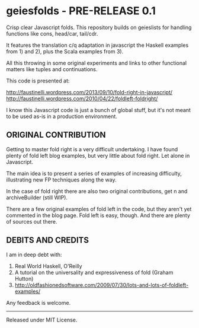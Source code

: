geiesfolds - PRE-RELEASE 0.1
============================
Crisp clear Javascript folds. This repository builds on geieslists for handling functions like cons, head/car, tail/cdr.

It features the translation c/q adaptation in javascript the Haskell examples from 1) and 2), plus the Scala examples from 3).

All this throwing in some original experiments and links to other functional matters like tuples and continuations.

This code is presented at:

http://faustinelli.wordpress.com/2013/09/10/fold-right-in-javascript/
http://faustinelli.wordpress.com/2010/04/22/foldleft-foldright/

I know this Javascript code is just a bunch of global stuff, but it's not meant to be used as-is in a production environment.

ORIGINAL CONTRIBUTION
---------------------
Getting to master fold right is a very difficult undertaking. I have found plenty of fold left blog examples, but 
very little about fold right. Let alone in Javascript.

The main idea is to present a series of examples of increasing difficulty, illustrating new FP techniques
along the way.

In the case of fold right there are also two original contributions, get n and archiveBuilder (still WIP).

There are a few original examples of fold left in the code, but they aren't yet commented in the blog page.
Fold left is easy, though. And there are plenty of sources out there.

DEBITS AND CREDITS
------------------
I am in deep debt with:
1) Real World Haskell, O'Reilly
2) A tutorial on the universality and expressiveness of fold (Graham Hutton)
3) http://oldfashionedsoftware.com/2009/07/30/lots-and-lots-of-foldleft-examples/

Any feedback is welcome.

--------------------------
Released under MIT License.
